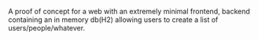 A proof of concept for a web with an extremely minimal frontend, backend containing an in memory db(H2) allowing users to create a list of users/people/whatever.

